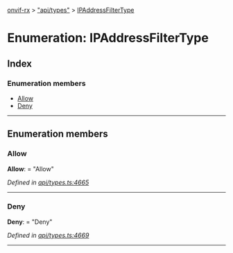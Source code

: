 [onvif-rx](../README.md) > ["api/types"](../modules/_api_types_.md) > [IPAddressFilterType](../enums/_api_types_.ipaddressfiltertype.md)

# Enumeration: IPAddressFilterType

## Index

### Enumeration members

* [Allow](_api_types_.ipaddressfiltertype.md#allow)
* [Deny](_api_types_.ipaddressfiltertype.md#deny)

---

## Enumeration members

<a id="allow"></a>

###  Allow

**Allow**:  = "Allow"

*Defined in [api/types.ts:4665](https://github.com/patrickmichalina/onvif-rx/blob/034e4d6/src/api/types.ts#L4665)*

___
<a id="deny"></a>

###  Deny

**Deny**:  = "Deny"

*Defined in [api/types.ts:4669](https://github.com/patrickmichalina/onvif-rx/blob/034e4d6/src/api/types.ts#L4669)*

___


